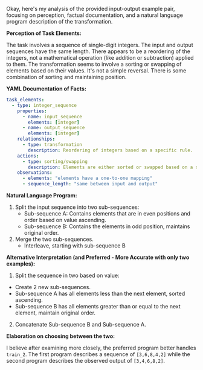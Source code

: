 Okay, here's my analysis of the provided input-output example pair, focusing on perception, factual documentation, and a natural language program description of the transformation.

**Perception of Task Elements:**

The task involves a sequence of single-digit integers. The input and output sequences have the same length. There appears to be a reordering of the integers, not a mathematical operation (like addition or subtraction) applied to them. The transformation seems to involve a sorting or swapping of elements based on their values. It's not a simple reversal. There is some combination of sorting and maintaining position.

**YAML Documentation of Facts:**


```yaml
task_elements:
  - type: integer_sequence
    properties:
      - name: input_sequence
        elements: [integer]
      - name: output_sequence
        elements: [integer]
    relationships:
      - type: transformation
        description: Reordering of integers based on a specific rule.
    actions:
      - type: sorting/swapping
        description: Elements are either sorted or swapped based on a specific criterion (to be determined).
    observations:
      - elements: "elements have a one-to-one mapping"
      - sequence_length: "same between input and output"

```


**Natural Language Program:**

1.  Split the input sequence into two sub-sequences:
    *   Sub-sequence A: Contains elements that are in even positions and order based on value ascending.
    *   Sub-sequence B: Contains the elements in odd position, maintains original order.
2.  Merge the two sub-sequences.
    *   Interleave, starting with sub-sequence B

**Alternative Interpretation (and Preferred - More Accurate with only two examples):**

1. Split the sequence in two based on value:
  *  Create 2 new sub-sequences.
  *  Sub-sequence A has all elements less than the next element, sorted ascending.
  *  Sub-sequence B has all elements greater than or equal to the next element, maintain original order.
2. Concatenate Sub-sequence B and Sub-sequence A.

**Elaboration on choosing between the two:**

I believe after examining more closely, the preferred program better handles `train_2`.
The first program describes a sequence of `[3,6,8,4,2]` while the second program
describes the observed output of `[3,4,6,8,2]`.
